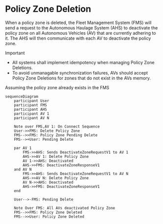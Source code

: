 # Policy Zone Deletion
When a policy zone is deleted, the Fleet Management System (FMS) will send a request to the Autonomous Haulage System (AHS) to deactivate the policy zone on all Autonomous Vehicles (AV) that are currently adhering to it. The AHS will then communicate with each AV to deactivate the policy zone.

> [!IMPORTANT]
> - All systems shall implement idempotency when managing Policy Zone Deletions.
> - To avoid unmanagable synchronization failures, AVs should accept Policy Zone Deletions for zones that do not exist in the AVs memory.

Assuming the policy zone already exists in the FMS

```mermaid
sequenceDiagram
    participant User
    participant FMS
    participant AHS
    participant AV 1
    participant AV N

    Note over FMS,AV 1: On Connect Sequence
    User->>FMS: Delete Policy Zone
    FMS-->>FMS: Policy Zone Pending Delete
    FMS-->+User: Pending Delete

    par AV 1
        FMS->>AHS: Sends DeactivateZoneRequestV1 to AV 1
        AHS->>AV 1: Delete Policy Zone
        AV 1->>AHS: Deactivated
        AHS->>FMS: DeactivateZoneResponseV1
    and AV N
        FMS->>AHS: Sends DeactivateZoneRequestV1 to AV N
        AHS->>AV N: Delete Policy Zone
        AV N->>AHS: Deactivated
        AHS->>FMS: DeactivateZoneResponseV1
    end

    User-->-FMS: Pending Delete

    Note Over FMS: All AVs deactivated Policy Zone
    FMS-->>FMS: Policy Zone Deleted
    FMS-->>User: Policy Zone Deleted
```